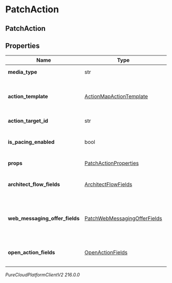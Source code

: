 # PatchAction

## PatchAction

## Properties

|Name | Type | Description | Notes|
|------------ | ------------- | ------------- | -------------|
| **media_type** | str | Media type of action. | |
| **action_template** | [ActionMapActionTemplate](ActionMapActionTemplate) | Action template associated with the action map. | [optional] |
| **action_target_id** | str | Action target ID. | [optional] |
| **is_pacing_enabled** | bool | Whether this action should be throttled. | [optional] |
| **props** | [PatchActionProperties](PatchActionProperties) | Additional properties. | [optional] |
| **architect_flow_fields** | [ArchitectFlowFields](ArchitectFlowFields) | Architect Flow Id and input contract. | [optional] |
| **web_messaging_offer_fields** | [PatchWebMessagingOfferFields](PatchWebMessagingOfferFields) | Admin-configurable fields of a web messaging offer action. | [optional] |
| **open_action_fields** | [OpenActionFields](OpenActionFields) | Admin-configurable fields of an open action. | [optional] |



_PureCloudPlatformClientV2 216.0.0_
